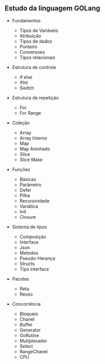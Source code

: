 ## Estudo da linguagem GOLang
- Fundamentos
    - Tipos de Variáveis
    - Atribuição
    - Tipos de dados
    - Ponteiro
    - Conversoes
    - Tipos relacionais

- Estrutura de controle 
    - if else
    - ifInt
    - Switch

- Estrutura de repetição
    - For
    - For Range
- Coleção
    - Array
    - Array Interno
    - Map
    - Map Aninhado
    - Slice
    - Slice Make
- Funções
    - Básicas
    - Parâmetro
    - Defer
    - Pilha
    - Recursividade
    - Variática
    - Init
    - Closure
- Sistema de tipos
    - Composição
    - Interface
    - Json
    - Metodos
    - Pseudo-Herança
    - Structs
    - Tipo interface
- Pacotes
    - Reta
    - Reuso
- Concorrência
    - Bloqueio
    - Chanel
    - Buffer
    - Generator
    - GoRutine
    - Mutiplexador
    - Select
    - RangeChanel
    - CPU
    